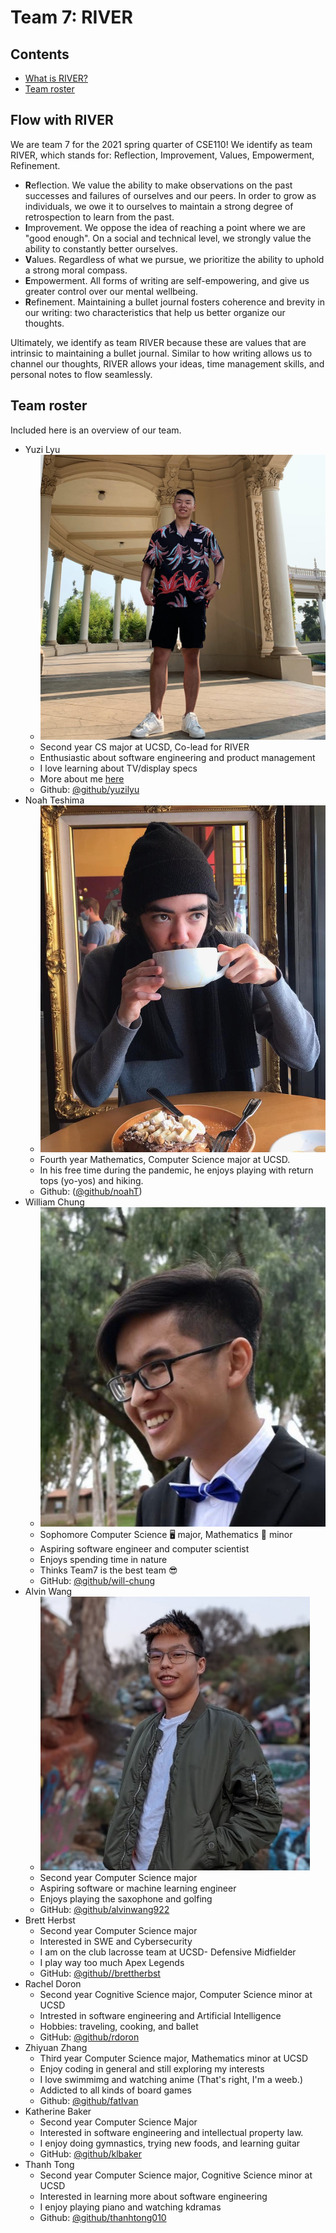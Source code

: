 # Team 7: RIVER


## Contents
  - [What is RIVER?](#let-your-ideas-flow-with-river)
  - [Team roster](#team-roster)

## Flow with RIVER
We are team 7 for the 2021 spring quarter of CSE110! We identify as team RIVER, which stands for: Reflection, Improvement, Values, Empowerment, Refinement.

- **R**eflection. We value the ability to make observations on the past successes and failures of ourselves and our peers. In order to grow as individuals, we owe it to ourselves to maintain a strong degree of retrospection to learn from the past.
- **I**mprovement. We oppose the idea of reaching a point where we are "good enough". On a social and technical level, we strongly value the ability to constantly better ourselves.
- **V**alues. Regardless of what we pursue, we prioritize the ability to uphold a strong moral compass.
- **E**mpowerment. All forms of writing are self-empowering, and give us greater control over our mental wellbeing.
- **R**efinement. Maintaining a bullet journal fosters coherence and brevity in our writing: two characteristics that help us better organize our thoughts.

Ultimately, we identify as team RIVER because these are values that are intrinsic to maintaining a bullet journal. Similar to how writing allows us to channel our thoughts, RIVER allows your ideas, time management skills, and personal notes to flow seamlessly.


## Team roster

Included here is an overview of our team.

- Yuzi Lyu
  - ![Personal Picture](./photos/Yuzi-pic.jpg)
  - Second year CS major at UCSD, Co-lead for RIVER
  - Enthusiastic about software engineering and product management
  - I love learning about TV/display specs
  - More about me [here](https://www.linkedin.com/in/yuzi-lyu/)
  - Github: [@github/yuzilyu](https://yuzilyu.github.io/Introduction/)
- Noah Teshima 
  - ![Personal Picture](./photos/Noah-pic.jpg)
  - Fourth year Mathematics, Computer Science major at UCSD.
  - In his free time during the pandemic, he enjoys playing with return tops (yo-yos) and hiking.
  - Github: ([@github/noahT](https://github.com/NoahT))  
- William Chung
  - ![Personal Picture](./photos/William-pic.jpg)
  - Sophomore Computer Science 🖥️ major, Mathematics 📘 minor 
  - Aspiring software engineer and computer scientist
  - Enjoys spending time in nature
  - Thinks Team7 is the best team 😎
  - GitHub: [@github/will-chung](https://github.com/will-chung)
- Alvin Wang
  - ![Personal Picture](./photos/Alvin-pic.jpg)
  - Second year Computer Science major
  - Aspiring software or machine learning engineer
  - Enjoys playing the saxophone and golfing
  - GitHub: [@github/alvinwang922](https://github.com/alvinwang922)
- Brett Herbst
  - Second year Computer Science major
  - Interested in SWE and Cybersecurity 
  - I am on the club lacrosse team at UCSD- Defensive Midfielder 
  - I play way too much Apex Legends
  - GitHub: [@github//brettherbst](https://github.com/brettherbst)
- Rachel Doron 
  - Second year Cognitive Science major, Computer Science minor at UCSD
  - Intrested in software engineering and Artificial Intelligence 
  - Hobbies: traveling, cooking, and ballet 
  - GitHub: [@github/rdoron](https://github.com/rdoron)
- Zhiyuan Zhang
  - Third year Computer Science major, Mathematics minor at UCSD
  - Enjoy coding in general and still exploring my interests
  - I love swimmimg and watching anime (That's right, I'm a weeb.)
  - Addicted to all kinds of board games
  - Github: [@github/fatIvan](https://github.com/fatIvan)
- Katherine Baker
  - Second year Computer Science Major
  - Interested in software engineering and intellectual property law.
  - I enjoy doing gymnastics, trying new foods, and learning guitar
  - GitHub: [@github/klbaker](https://github.com/klbaker)
- Thanh Tong
  - Second year Computer Science major, Cognitive Science minor at UCSD
  - Interested in learning more about software engineering
  - I enjoy playing piano and watching kdramas
  - Github: [@github/thanhtong010](https://github.com/thanhtong010)



